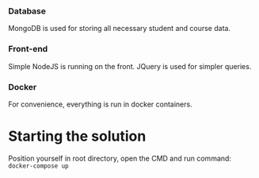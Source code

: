 ### Database
MongoDB is used for storing all necessary student and course data.

### Front-end
Simple NodeJS is running on the front. JQuery is used for simpler queries.

### Docker
For convenience, everything is run in docker containers.

# Starting the solution

Position yourself in root directory, open the CMD and run command:
`docker-compose up`